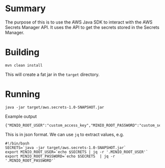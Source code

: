 # Summary

The purpose of this is to use the AWS Java SDK to interact with the AWS Secrets Manager API.
It uses the API to get the secrets stored in the Secrets Manager.

# Building
```shell
mvn clean install
```

This will create a fat jar in the `target` directory.

# Running
```shell
java -jar target/aws.secrets-1.0-SNAPSHOT.jar
```

Example output

```
{"MINIO_ROOT_USER":"custom_access_key","MINIO_ROOT_PASSWORD":"custom_secret_key"}
```

This is in json format.  We can use `jq` to extract values, e.g.

```shell
#!/bin/bash
SECRETS=`java -jar target/aws.secrets-1.0-SNAPSHOT.jar`
export MINIO_ROOT_USER=`echo $SECRETS | jq -r '.MINIO_ROOT_USER'`
export MINIO_ROOT_PASSWORD=`echo $SECRETS  | jq -r '.MINIO_ROOT_PASSWORD'`
```